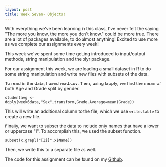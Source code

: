 ```yaml
---
layout: post
title: Week Seven- Objects!
---
```


With everything we've been learning in this class, I've never felt the saying "The more you know, the more you don't know." could be more true. There are a lot of packages available, to do almost anything! Excited to use more as we complete our assignments every week!

This week we've spent some time getting introduced to input/output methods, string manipulation and the plyr package.

For our assignment this week, we are loading a small dataset in R to do some string manipulation and write new files with subsets of the data.

To read in the data, I used read.csv. Then, using lapply, we find the mean of both Age and Grade split by gender.

`studentavg <- ddply(week6data,"Sex",transform,Grade.Average=mean(Grade))`

This will write an additional column to the file, which we use `write.table` to create a new file.

Finally, we want to subset the data to include only names that have a lower or uppercase "I". To accomplish this, we used the subset function.

`subset(x,grepl("[Ii]",x$Name))`

Then, we write this to a separate file as well.

The code for this assignment can be found on my [Github](https://github.com/jessicalynnrose/Intro_to_R_Spring_2019/blob/master/wee8.R).
